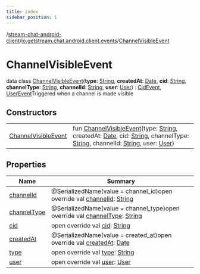 ```yaml
---
title: index
sidebar_position: 1
---
```

/[stream-chat-android-client](../../index.md)/[io.getstream.chat.android.client.events](../index.md)/[ChannelVisibleEvent](index.md)  
  
  
  
# ChannelVisibleEvent  
data class [ChannelVisibleEvent](index.md)(**type**: [String](https://kotlinlang.org/api/latest/jvm/stdlib/kotlin/-string/index.html), **createdAt**: [Date](https://developer.android.com/reference/kotlin/java/util/Date.html), **cid**: [String](https://kotlinlang.org/api/latest/jvm/stdlib/kotlin/-string/index.html), **channelType**: [String](https://kotlinlang.org/api/latest/jvm/stdlib/kotlin/-string/index.html), **channelId**: [String](https://kotlinlang.org/api/latest/jvm/stdlib/kotlin/-string/index.html), **user**: [User](../../io.getstream.chat.android.client.models/User/index.md)) : [CidEvent](../CidEvent/index.md), [UserEvent](../UserEvent/index.md)Triggered when a channel is made visible  
  
## Constructors  
  
| | |
|---|---|
| <a name="io.getstream.chat.android.client.events/ChannelVisibleEvent/ChannelVisibleEvent/#kotlin.String#java.util.Date#kotlin.String#kotlin.String#kotlin.String#io.getstream.chat.android.client.models.User/PointingToDeclaration/"></a>[ChannelVisibleEvent](ChannelVisibleEvent.md)| <a name="io.getstream.chat.android.client.events/ChannelVisibleEvent/ChannelVisibleEvent/#kotlin.String#java.util.Date#kotlin.String#kotlin.String#kotlin.String#io.getstream.chat.android.client.models.User/PointingToDeclaration/"></a>fun [ChannelVisibleEvent](ChannelVisibleEvent.md)(type: [String](https://kotlinlang.org/api/latest/jvm/stdlib/kotlin/-string/index.html), createdAt: [Date](https://developer.android.com/reference/kotlin/java/util/Date.html), cid: [String](https://kotlinlang.org/api/latest/jvm/stdlib/kotlin/-string/index.html), channelType: [String](https://kotlinlang.org/api/latest/jvm/stdlib/kotlin/-string/index.html), channelId: [String](https://kotlinlang.org/api/latest/jvm/stdlib/kotlin/-string/index.html), user: [User](../../io.getstream.chat.android.client.models/User/index.md))|
  
  
## Properties  
  
|  Name |  Summary | 
|---|---|
| <a name="io.getstream.chat.android.client.events/ChannelVisibleEvent/channelId/#/PointingToDeclaration/"></a>[channelId](channelId.md)| <a name="io.getstream.chat.android.client.events/ChannelVisibleEvent/channelId/#/PointingToDeclaration/"></a>@SerializedName(value = channel_id)open override val [channelId](channelId.md): [String](https://kotlinlang.org/api/latest/jvm/stdlib/kotlin/-string/index.html)|
| <a name="io.getstream.chat.android.client.events/ChannelVisibleEvent/channelType/#/PointingToDeclaration/"></a>[channelType](channelType.md)| <a name="io.getstream.chat.android.client.events/ChannelVisibleEvent/channelType/#/PointingToDeclaration/"></a>@SerializedName(value = channel_type)open override val [channelType](channelType.md): [String](https://kotlinlang.org/api/latest/jvm/stdlib/kotlin/-string/index.html)|
| <a name="io.getstream.chat.android.client.events/ChannelVisibleEvent/cid/#/PointingToDeclaration/"></a>[cid](cid.md)| <a name="io.getstream.chat.android.client.events/ChannelVisibleEvent/cid/#/PointingToDeclaration/"></a>open override val [cid](cid.md): [String](https://kotlinlang.org/api/latest/jvm/stdlib/kotlin/-string/index.html)|
| <a name="io.getstream.chat.android.client.events/ChannelVisibleEvent/createdAt/#/PointingToDeclaration/"></a>[createdAt](createdAt.md)| <a name="io.getstream.chat.android.client.events/ChannelVisibleEvent/createdAt/#/PointingToDeclaration/"></a>@SerializedName(value = created_at)open override val [createdAt](createdAt.md): [Date](https://developer.android.com/reference/kotlin/java/util/Date.html)|
| <a name="io.getstream.chat.android.client.events/ChannelVisibleEvent/type/#/PointingToDeclaration/"></a>[type](type.md)| <a name="io.getstream.chat.android.client.events/ChannelVisibleEvent/type/#/PointingToDeclaration/"></a>open override val [type](type.md): [String](https://kotlinlang.org/api/latest/jvm/stdlib/kotlin/-string/index.html)|
| <a name="io.getstream.chat.android.client.events/ChannelVisibleEvent/user/#/PointingToDeclaration/"></a>[user](user.md)| <a name="io.getstream.chat.android.client.events/ChannelVisibleEvent/user/#/PointingToDeclaration/"></a>open override val [user](user.md): [User](../../io.getstream.chat.android.client.models/User/index.md)|


